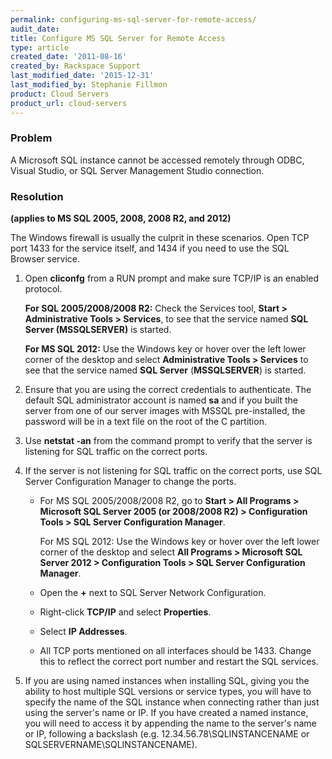 ```yaml
---
permalink: configuring-ms-sql-server-for-remote-access/
audit_date:
title: Configure MS SQL Server for Remote Access
type: article
created_date: '2011-08-16'
created_by: Rackspace Support
last_modified_date: '2015-12-31'
last_modified_by: Stephanie Fillmon
product: Cloud Servers
product_url: cloud-servers
---
```


### Problem

A Microsoft SQL instance cannot be accessed remotely through ODBC,
Visual Studio, or SQL Server Management Studio connection.

### Resolution

**(applies to MS SQL 2005, 2008, 2008 R2, and 2012)**

The Windows firewall is usually the culprit in these scenarios. Open TCP
port 1433 for the service itself, and 1434 if you need to use the SQL
Browser service.

1.  Open **cliconfg** from a RUN prompt and make sure TCP/IP is an
    enabled protocol.

    **For SQL 2005/2008/2008 R2:** Check the Services tool,
    **Start > Administrative Tools > Services**, to
    see that the service named **SQL Server (MSSQLSERVER)** is started.

    **For MS SQL 2012:** Use the Windows key or hover over the left
    lower corner of the desktop and select **Administrative Tools > Services** to see that the service named **SQL Server**
    (**MSSQLSERVER**) is started.

2.  Ensure that you are using the correct credentials to authenticate.
    The default SQL administrator account is named **sa** and if you
    built the server from one of our server images with MSSQL
    pre-installed, the password will be in a text file on the root of
    the C partition.
3.  Use **netstat -an** from the command prompt to verify that the
    server is listening for SQL traffic on the correct ports.
4.  If the server is not listening for SQL traffic on the correct ports,
    use SQL Server Configuration Manager to change the ports.
    -   For MS SQL 2005/2008/2008 R2, go to **Start > All
        Programs > Microsoft SQL Server 2005 (or 2008/2008
        R2) > Configuration Tools > SQL Server
        Configuration Manager**.

        For MS SQL 2012: Use the Windows key or hover over the left
        lower corner of the desktop and select **All Programs > Microsoft SQL Server 2012 > Configuration Tools > SQL Server Configuration Manager**.

    -   Open the **+** next to SQL Server Network Configuration.
    -   Right-click **TCP/IP** and select **Properties**.
    -   Select **IP Addresses**.
    -   All TCP ports mentioned on all interfaces should be 1433. Change
        this to reflect the correct port number and restart the
        SQL services.

5.  If you are using named instances when installing SQL,  giving you
    the ability to host multiple SQL versions or service types, you will
    have to specify the name of the SQL instance when connecting rather
    than just using the server's name or IP.  If you have created a
    named instance, you will need to access it by appending the name to
    the server's name or IP, following a backslash (e.g.
    12.34.56.78\\SQLINSTANCENAME or SQLSERVERNAME\\SQLINSTANCENAME).
